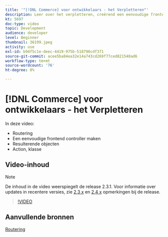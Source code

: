 ```yaml
---
title: '"[!DNL Commerce] voor ontwikkelaars - het Verpletteren"'
description: Leer over het verpletteren, creërend een eenvoudige frontend controlemechanisme, resultaatvoorwerpen, actieklasse.
kt: 5697
doc-type: video
topic: Development
audience: developer
level: Beginner
thumbnail: 36199.jpeg
activity: use
exl-id: b94f5c1e-deec-4419-975b-518796cdf371
source-git-commit: acee5ba84ea32e14a743cd269f77ced821548ad6
workflow-type: tm+mt
source-wordcount: '76'
ht-degree: 0%

---
```


# [!DNL Commerce] voor ontwikkelaars - het Verpletteren

In deze video:

- Routering
- Een eenvoudige frontend controller maken
- Resulterende objecten
- Action, klasse

## Video-inhoud

>[!NOTE]
>
>De inhoud in de video weerspiegelt de release 2.3.1. Voor informatie over updates in recentere versies, zie [ 2,3 x](https://devdocs.magento.com/guides/v2.3/release-notes/bk-release-notes.html) en [2,4 x](https://devdocs.magento.com/guides/v2.4/release-notes/bk-release-notes.html) opmerkingen bij de release.

>[!VIDEO](https://video.tv.adobe.com/v/36199?quality=12&learn=on)

## Aanvullende bronnen

[Routering](https://devdocs.magento.com/guides/v2.4/extension-dev-guide/routing.html)
